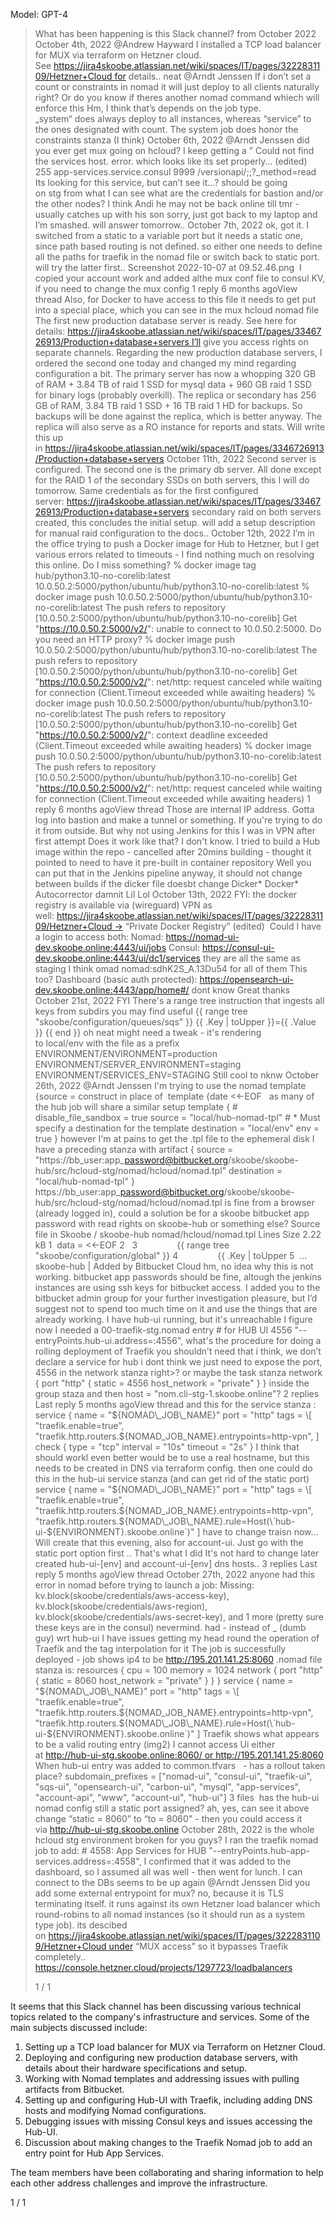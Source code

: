Model: GPT-4

> What has been happening is this Slack channel? from October 2022 October 4th, 2022 @Andrew Hayward I installed a TCP load balancer for MUX via terraform on Hetzner cloud. See https://jira4skoobe.atlassian.net/wiki/spaces/IT/pages/3222831109/Hetzner+Cloud for details.. neat @Arndt Jenssen If i don’t set a count or constraints in nomad it will just deploy to all clients naturally right? Or do you know if theres another nomad command whiech will enforce this Hm, I think that’s depends on the job type. „system“ does always deploy to all instances, whereas “service” to the ones designated with count. The system job does honor the constraints stanza (I think) October 6th, 2022 @Arndt Jenssen did you ever get mux going on hcloud? I keep getting a ” Could not find the services host. error. which looks like its set properly… (edited)  255 app-services.service.consul 9999 /versionapi/;;?\_method=read Its looking for this service, but can’t see it…? should be going on stg from what I can see what are the credentials for bastion and/or the other nodes? I think Andi he may not be back online till tmr - usually catches up with his son sorry, just got back to my laptop and I’m smashed. will answer tomorrow.. October 7th, 2022 ok, got it. I switched from a static to a variable port but it needs a static one, since path based routing is not defined. so either one needs to define all the paths for traefik in the nomad file or switch back to static port. will try the latter first.. Screenshot 2022-10-07 at 09.52.46.png  I copied your account work and added althe mux conf file to consul KV, if you need to change the mux config 1 reply 6 months agoView thread Also, for Docker to have access to this file it needs to get put into a special place, which you can see in the mux hcloud nomad file The first new production database server is ready. See here for details: https://jira4skoobe.atlassian.net/wiki/spaces/IT/pages/3346726913/Production+database+servers I’ll give you access rights on separate channels. Regarding the new production database servers, I ordered the second one today and changed my mind regarding configuration a bit. The primary server has now a whopping 320 GB of RAM + 3.84 TB of raid 1 SSD for mysql data + 960 GB raid 1 SSD for binary logs (probably overkill). The replica or secondary has 256 GB of RAM, 3.84 TB raid 1 SSD + 16 TB raid 1 HD for backups. So backups will be done against the replica, which is better anyway. The replica will also serve as a RO instance for reports and stats. Will write this up in https://jira4skoobe.atlassian.net/wiki/spaces/IT/pages/3346726913/Production+database+servers October 11th, 2022 Second server is configured. The second one is the primary db server. All done except for the RAID 1 of the secondary SSDs on both servers, this I will do tomorrow. Same credentials as for the first configured server: https://jira4skoobe.atlassian.net/wiki/spaces/IT/pages/3346726913/Production+database+servers secondary raid on both servers created, this concludes the initial setup. will add a setup description for manual raid configuration to the docs.. October 12th, 2022 I’m in the office trying to push a Docker image for Hub to Hetzner, but I get various errors related to timeouts - I find nothing much on resolving this online. Do I miss something? % docker image tag hub/python3.10-no-corelib:latest 10.0.50.2:5000/python/ubuntu/hub/python3.10-no-corelib:latest % docker image push 10.0.50.2:5000/python/ubuntu/hub/python3.10-no-corelib:latest The push refers to repository \[10.0.50.2:5000/python/ubuntu/hub/python3.10-no-corelib\] Get "https://10.0.50.2:5000/v2/": unable to connect to 10.0.50.2:5000. Do you need an HTTP proxy? % docker image push 10.0.50.2:5000/python/ubuntu/hub/python3.10-no-corelib:latest The push refers to repository \[10.0.50.2:5000/python/ubuntu/hub/python3.10-no-corelib\] Get "https://10.0.50.2:5000/v2/": net/http: request canceled while waiting for connection (Client.Timeout exceeded while awaiting headers) % docker image push 10.0.50.2:5000/python/ubuntu/hub/python3.10-no-corelib:latest The push refers to repository \[10.0.50.2:5000/python/ubuntu/hub/python3.10-no-corelib\] Get "https://10.0.50.2:5000/v2/": context deadline exceeded (Client.Timeout exceeded while awaiting headers) % docker image push 10.0.50.2:5000/python/ubuntu/hub/python3.10-no-corelib:latest The push refers to repository \[10.0.50.2:5000/python/ubuntu/hub/python3.10-no-corelib\] Get "https://10.0.50.2:5000/v2/": net/http: request canceled while waiting for connection (Client.Timeout exceeded while awaiting headers) 1 reply 6 months agoView thread Those are internal IP address. Gotta log into bastion and make a tunnel or something. If you're trying to do it from outside. But why not using Jenkins for this I was in VPN after first attempt Does it work like that? I don't know. I tried to build a Hub image within the repo - cancelled after 20mins building - thought it pointed to need to have it pre-built in container repository Well you can put that in the Jenkins pipeline anyway, it should not change between builds if the dicker file doesbt change Dicker\* Docker\* Autocorrector damnit Lil Lol October 13th, 2022 FYI: the docker registry is available via (wireguard) VPN as well: https://jira4skoobe.atlassian.net/wiki/spaces/IT/pages/3222831109/Hetzner+Cloud -> “Private Docker Registry” (edited)  Could I have a login to access both: Nomad: https://nomad-ui-dev.skoobe.online:4443/ui/jobs Consul: https://consul-ui-dev.skoobe.online:4443/ui/dc1/services they are all the same as staging I think omad nomad:sdhK2S\_A.13Du54 for all of them This too? Dashboard (basic auth protected): https://opensearch-ui-dev.skoobe.online:4443/app/home#/ dont know Great thanks October 21st, 2022 FYI There's a range tree instruction that ingests all keys from subdirs you may find useful {{ range tree "skoobe/configuration/queues/sqs" }} {{ .Key | toUpper }}={{ .Value }} {{ end }} oh neat might need a tweak - it's rendering to local/env with the file as a prefix ENVIRONMENT/ENVIRONMENT=production ENVIRONMENT/SERVER\_ENVIRONMENT=staging ENVIRONMENT/SERVICES\_ENV=STAGING Still cool to nknw October 26th, 2022 @Arndt Jenssen I'm trying to use the nomad template {source = construct in place of  template {date <<-EOF   as many of the hub job will share a similar setup template { # disable\_file\_sandbox = true source = "local/hub-nomad-tpl" # \* Must specify a destination for the template destination = "local/env" env = true } however I'm at pains to get the .tpl file to the ephemeral disk I have a preceding stanza with artifact { source = "https://bb\_user:app\_password@bitbucket.org/skoobe/skoobe-hub/src/hcloud-stg/nomad/hcloud/nomad.tpl" destination = "local/hub-nomad-tpl" } https://bb\_user:app\_password@bitbucket.org/skoobe/skoobe-hub/src/hcloud-stg/nomad/hcloud/nomad.tpl is fine from a browser (already logged in), could a solution be for a skoobe bitbucket app password with read rights on skoobe-hub or something else? Source file in Skoobe / skoobe-hub nomad/hcloud/nomad.tpl Lines Size 2.22 kB 1  data = <<-EOF 2   3                {{ range tree "skoobe/configuration/global" }} 4                {{ .Key | toUpper 5  ... skoobe-hub | Added by Bitbucket Cloud hm, no idea why this is not working. bitbucket app passwords should be fine, altough the jenkins instances are using ssh keys for bitbucket access. I added you to the bitbucket admin group for your further investigation pleasure, but I’d suggest not to spend too much time on it and use the things that are already working. I have hub-ui running, but it's unreachable I figure now I needed a 00-traefik-stg.nomad entry # for HUB UI 4556 "--entryPoints.hub-ui.address=:4556", what's the procedure for doing a rolling deployment of Traefik you shouldn’t need that i think, we don’t declare a service for hub i dont think we just need to expose the port, 4556 in the network stanza right>? or maybe the task stanza network { port "http" { static = 4556 host\_network = "private" } } inside the group staza and then host = "nom.cli-stg-1.skoobe.online"? 2 replies Last reply 5 months agoView thread and this for the service stanza : service { name = "${NOMAD\_JOB\_NAME}" port = "http" tags = \[ "traefik.enable=true", "traefik.http.routers.${NOMAD\_JOB\_NAME}.entrypoints=http-vpn", \] check { type = "tcp" interval = "10s" timeout = "2s" } I think that should workl even better would be to use a real hostname, but this needs to be created in DNS via terraform config. then one could do this in the hub-ui service stanza (and can get rid of the static port) service { name = "${NOMAD\_JOB\_NAME}" port = "http" tags = \[ "traefik.enable=true", "traefik.http.routers.${NOMAD\_JOB\_NAME}.entrypoints=http-vpn", "traefik.http.routers.${NOMAD\_JOB\_NAME}.rule=Host(\`hub-ui-${ENVIRONMENT}.skoobe.online\`)" \] have to change traisn now… Will create that this evening, also for account-ui. Just go with the static port option first .. That's what I did It's not hard to change later created hub-ui-\[env\] and account-ui-\[env\] dns hosts.. 3 replies Last reply 5 months agoView thread October 27th, 2022 anyone had this error in nomad before trying to launch a job: Missing: kv.block(skoobe/credentials/aws-access-key), kv.block(skoobe/credentials/aws-region), kv.block(skoobe/credentials/aws-secret-key), and 1 more (pretty sure these keys are in the consul) nevermind. had - instead of \_ (dumb guy) wrt hub-ui I have issues getting my head round the operation of Traefik and the tag interpolation for it The job is successfully deployed - job shows ip4 to be http://195.201.141.25:8060 .nomad file stanza is: resources { cpu = 100 memory = 1024 network { port "http" { static = 8060 host\_network = "private" } } } service { name = "${NOMAD\_JOB\_NAME}" port = "http" tags = \[ "traefik.enable=true", "traefik.http.routers.${NOMAD\_JOB\_NAME}.entrypoints=http-vpn", "traefik.http.routers.${NOMAD\_JOB\_NAME}.rule=Host(\`hub-ui-${ENVIRONMENT}.skoobe.online\`)" \] Traefik shows what appears to be a valid routing entry (img2) I cannot access Ui either at http://hub-ui-stg.skoobe.online:8060/ or http://195.201.141.25:8060 When hub-ui entry was added to common.tfvars   - has a rollout taken place? subdomain\_prefixes = \["nomad-ui", "consul-ui", "traefik-ui", "sqs-ui", "opensearch-ui", "carbon-ui", "mysql", "app-services", "account-api", "www", "account-ui", "hub-ui"\] 3 files  has the hub-ui nomad config still a static port assigned? ah, yes, can see it above change “static = 8060” to “to = 8060" - then you could access it via http://hub-ui-stg.skoobe.online October 28th, 2022 is the whole hcloud stg environment broken for you guys? I ran the traefik nomad job to add: # 4558: App Services for HUB "--entryPoints.hub-app-services.address=:4558", I confirmed that it was added to the dashboard, so I assumed all was well - then went for lunch. I can connect to the DBs seems to be up again @Arndt Jenssen Did you add some external entrypoint for mux? no, because it is TLS terminating itself. it runs against its own Hetzner load balancer which round-robins to all nomad instances (so it should run as a system type job). its descibed on https://jira4skoobe.atlassian.net/wiki/spaces/IT/pages/3222831109/Hetzner+Cloud under “MUX access” so it bypasses Traefik completely.. https://console.hetzner.cloud/projects/1297723/loadbalancers
> 
> 1 / 1

It seems that this Slack channel has been discussing various technical topics related to the company's infrastructure and services. Some of the main subjects discussed include:

1.  Setting up a TCP load balancer for MUX via Terraform on Hetzner Cloud.
2.  Deploying and configuring new production database servers, with details about their hardware specifications and setup.
3.  Working with Nomad templates and addressing issues with pulling artifacts from Bitbucket.
4.  Setting up and configuring Hub-UI with Traefik, including adding DNS hosts and modifying Nomad configurations.
5.  Debugging issues with missing Consul keys and issues accessing the Hub-UI.
6.  Discussion about making changes to the Traefik Nomad job to add an entry point for Hub App Services.

The team members have been collaborating and sharing information to help each other address challenges and improve the infrastructure.

1 / 1